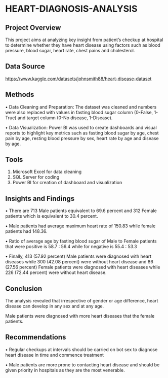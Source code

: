 # HEART-DIAGNOSIS-ANALYSIS
## Project Overview

This project aims at analyzing key insight from patient’s checkup at hospital to determine whether they have heart disease using factors such as blood pressure, blood sugar, heart rate, chest pains and cholesterol.

## Data Source
https://www.kaggle.com/datasets/johnsmith88/heart-disease-dataset

## Methods
•	Data Cleaning and Preparation: The dataset was cleaned and numbers were also replaced with values in fasting blood sugar column (0-False, 1-True) and target column (0-No disease, 1-Disease).

•	Data Visualization: Power BI was used to create dashboards and visual reports to highlight key metrics such as fasting blood sugar by age, chest pain by age, resting blood pressure by sex, heart rate by age and disease by age.

## Tools
1.	Microsoft Excel for data cleaning
2.	SQL Server for coding
3.	Power BI for creation of dashboard and visualization
   
## Insights and Findings

•	There are 713 Male patients equivalent to 69.6 percent and 312 Female patients which is equivalent to 30.4 percent.

•	Male patients had average maximum heart rate of 150.83 while female patients had 148.36. 

•	Ratio of average age by fasting blood sugar of Male to Female patients that were positive is 58.7 : 56.4 while for negative is 55.4 : 53.3

•	Finally, 413 (57.92 percent) Male patients were diagnosed with heart diseases while 300 (42.08 percent) were without heart disease and 86 (27.56 percent) Female patients were diagnosed with heart diseases while 226    (72.44 percent) were without heart disease.

## Conclusion
The analysis revealed that irrespective of gender or age difference, heart disease can develop in any sex and at any age.

Male patients were diagnosed with more heart diseases that the female patients.

## Recommendations
•	Regular checkups at intervals should be carried on bot sex to diagnose heart disease in time and commence treatment

•	Male patients are more prone to contacting heart disease and should be given priority in hospitals as they are the most venerable. 




	
